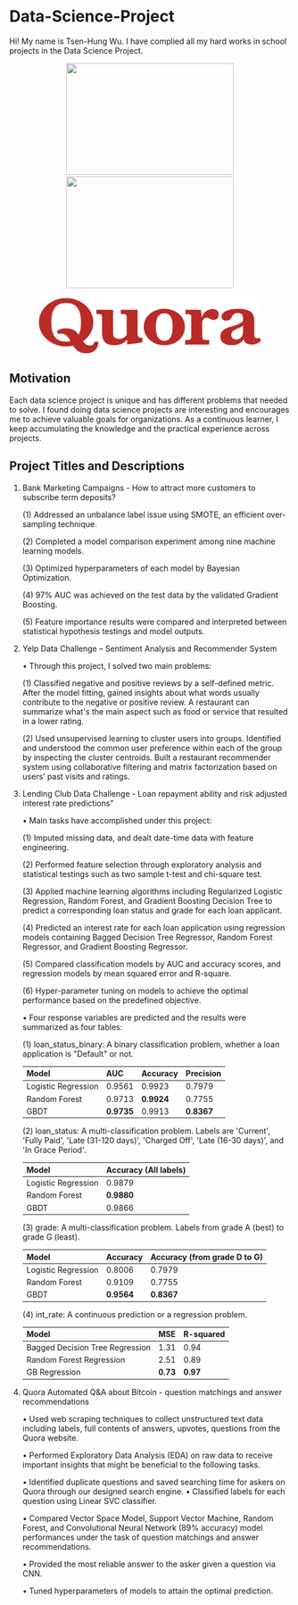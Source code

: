 # Data-Science-Project
Hi! My name is Tsen-Hung Wu. I have complied all my hard works in school projects in the Data Science Project.

 <p align="middle">
  <img height="200" width="300" src="https://github.com/xbellyx/Data-Science-Project/blob/master/Yelp%20Data%20Challenge/Yelp_image.jpg" /> 
  <img height="200" width="300" src="https://github.com/xbellyx/Data-Science-Project/blob/master/Lending%20Club/Lending_Club_image.jpg" /> 
</p>
<p align="middle">
<img height="100" width="400" src="https://github.com/tsenhungwu/Data-Science-Project/blob/master/Deep%20Learning%20Quora/Quora_image.jpg" />
</p>

## Motivation
Each data science project is unique and has different problems that needed to solve. I found doing data science projects are interesting and encourages me to achieve valuable goals for organizations. As a continuous learner, I keep accumulating the knowledge and the practical experience across projects.

## Project Titles and Descriptions
1. Bank Marketing Campaigns - How to attract more customers to subscribe term deposits?

    (1) Addressed an unbalance label issue using SMOTE, an efficient over-sampling technique.

    (2) Completed a model comparison experiment among nine machine learning models.

    (3) Optimized hyperparameters of each model by Bayesian Optimization.

    (4) 97% AUC was achieved on the test data by the validated Gradient Boosting. 

    (5) Feature importance results were compared and interpreted between statistical hypothesis testings and model outputs.

2. Yelp Data Challenge – Sentiment Analysis and Recommender System

    •   Through this project, I solved two main problems:
    
    (1) Classified negative and positive reviews by a self-defined metric. After the model fitting, gained insights about 
        what words usually contribute to the negative or positive review. A restaurant can summarize what's the main 
        aspect such as food or service that resulted in a lower rating.
            
    (2) Used unsupervised learning to cluster users into groups. Identified and understood the common user preference 
        within each of the group by inspecting the cluster centroids. Built a restaurant recommender system using 
        collaborative filtering and matrix factorization based on users’ past visits and ratings.

3. Lending Club Data Challenge - Loan repayment ability and risk adjusted interest rate predictions”
    
    •   Main tasks have accomplished under this project: 
    
    (1) Imputed missing data, and dealt date-time data with feature engineering.
    
    (2) Performed feature selection through exploratory analysis and statistical testings such as two sample t-test and 
        chi-square test.
    
    (3) Applied machine learning algorithms including Regularized Logistic Regression, Random Forest, and Gradient Boosting 
        Decision Tree to predict a corresponding loan status and grade for each loan applicant.
        
    (4) Predicted an interest rate for each loan application using regression models containing Bagged Decision Tree 
        Regressor, Random Forest Regressor, and Gradient Boosting Regressor.

    (5) Compared classification models by AUC and accuracy scores, and regression models by mean squared error and R-square.
    
    (6) Hyper-parameter tuning on models to achieve the optimal performance based on the predefined objective.
    
    • Four response variables are predicted and the results were summarized as four tables: 
    
    (1) loan_status_binary: A binary classification problem, whether a loan application is "Default" or not. 
    
    Model | AUC | Accuracy | Precision
     ---  | --- | --- | --- 
    Logistic Regression | 0.9561 | 0.9923 | 0.7979 
    Random Forest | 0.9713 | **0.9924** | 0.7755
    GBDT | **0.9735** | 0.9913 | **0.8367**
    
    (2) loan_status: A multi-classification problem. Labels are 'Current', 'Fully Paid', 'Late (31-120 days)', 'Charged Off',
       'Late (16-30 days)', and 'In Grace Period'.
       
    Model | Accuracy (All labels)
     ---  | --- 
    Logistic Regression | 0.9879
    Random Forest | **0.9880**
    GBDT | 0.9866
    
    (3) grade: A multi-classification problem. Labels from grade A (best) to grade G (least).
    
    Model | Accuracy | Accuracy (from grade D to G)
     ---  | --- | --- 
    Logistic Regression | 0.8006 | 0.7979
    Random Forest | 0.9109 | 0.7755
    GBDT | **0.9564** | **0.8367**
    
    (4) int_rate: A continuous prediction or a regression problem.
    
    Model | MSE | R-squared
     ---  | --- | --- 
    Bagged Decision Tree Regression| 1.31 | 0.94
    Random Forest Regression | 2.51 | 0.89
    GB Regression | **0.73** | **0.97**

4. Quora Automated Q&A about Bitcoin - question matchings and answer recommendations

    • Used web scraping techniques to collect unstructured text data including labels, full contents of answers, upvotes, 
      questions from the Quora website.
      
    • Performed Exploratory Data Analysis (EDA) on raw data to receive important insights that might be beneficial to the 
      following tasks.  
      
    • Identified duplicate questions and saved searching time for askers on Quora through our designed search engine.
    • Classified labels for each question using Linear SVC classifier.
    
    • Compared Vector Space Model, Support Vector Machine, Random Forest, and Convolutional Neural Network (89% accuracy) 
      model performances under the task of question matchings and answer recommendations.
      
    • Provided the most reliable answer to the asker given a question via CNN.
    
    • Tuned hyperparameters of models to attain the optimal prediction.
